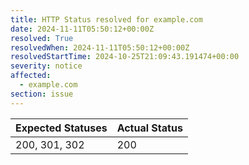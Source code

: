 ```yaml
---
title: HTTP Status resolved for example.com
date: 2024-11-11T05:50:12+00:00Z
resolved: True
resolvedWhen: 2024-11-11T05:50:12+00:00Z
resolvedStartTime: 2024-10-25T21:09:43.191474+00:00
severity: notice
affected:
  - example.com
section: issue
---
```


| Expected Statuses | Actual Status  |
|-------------------|----------------|
| 200, 301, 302 | 200 |
